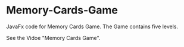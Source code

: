 # Memory-Cards-Game

JavaFx code for Memory Cards Game.
The Game contains five levels.

See the Vidoe "Memory Cards Game".
